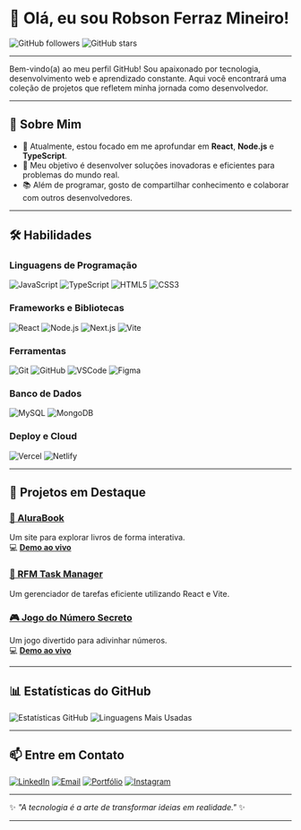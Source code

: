 
# 👋 Olá, eu sou **Robson Ferraz Mineiro**!

![GitHub followers](https://img.shields.io/github/followers/RobsonFerrazMineiro?style=social)
![GitHub stars](https://img.shields.io/github/stars/RobsonFerrazMineiro?style=social)

---

Bem-vindo(a) ao meu perfil GitHub! Sou apaixonado por tecnologia, desenvolvimento web e aprendizado constante. Aqui você encontrará uma coleção de projetos que refletem minha jornada como desenvolvedor.

---

## 🚀 Sobre Mim

- 🌱 Atualmente, estou focado em me aprofundar em **React**, **Node.js** e **TypeScript**.
- 🎯 Meu objetivo é desenvolver soluções inovadoras e eficientes para problemas do mundo real.
- 📚 Além de programar, gosto de compartilhar conhecimento e colaborar com outros desenvolvedores.

---

## 🛠️ Habilidades

### **Linguagens de Programação**
![JavaScript](https://img.shields.io/badge/JavaScript-F7DF1E?style=for-the-badge&logo=javascript&logoColor=black)
![TypeScript](https://img.shields.io/badge/TypeScript-007ACC?style=for-the-badge&logo=typescript&logoColor=white)
![HTML5](https://img.shields.io/badge/HTML5-E34F26?style=for-the-badge&logo=html5&logoColor=white)
![CSS3](https://img.shields.io/badge/CSS3-1572B6?style=for-the-badge&logo=css3&logoColor=white)

### **Frameworks e Bibliotecas**
![React](https://img.shields.io/badge/React-61DAFB?style=for-the-badge&logo=react&logoColor=black)
![Node.js](https://img.shields.io/badge/Node.js-339933?style=for-the-badge&logo=nodedotjs&logoColor=white)
![Next.js](https://img.shields.io/badge/Next.js-000000?style=for-the-badge&logo=nextdotjs&logoColor=white)
![Vite](https://img.shields.io/badge/Vite-646CFF?style=for-the-badge&logo=vite&logoColor=white)

### **Ferramentas**
![Git](https://img.shields.io/badge/Git-F05032?style=for-the-badge&logo=git&logoColor=white)
![GitHub](https://img.shields.io/badge/GitHub-181717?style=for-the-badge&logo=github&logoColor=white)
![VSCode](https://img.shields.io/badge/VSCode-007ACC?style=for-the-badge&logo=visualstudiocode&logoColor=white)
![Figma](https://img.shields.io/badge/Figma-F24E1E?style=for-the-badge&logo=figma&logoColor=white)

### **Banco de Dados**
![MySQL](https://img.shields.io/badge/MySQL-4479A1?style=for-the-badge&logo=mysql&logoColor=white)
![MongoDB](https://img.shields.io/badge/MongoDB-47A248?style=for-the-badge&logo=mongodb&logoColor=white)

### **Deploy e Cloud**
![Vercel](https://img.shields.io/badge/Vercel-000000?style=for-the-badge&logo=vercel&logoColor=white)
![Netlify](https://img.shields.io/badge/Netlify-00C7B7?style=for-the-badge&logo=netlify&logoColor=white)

---

## 🌟 Projetos em Destaque

### [📖 AluraBook](https://github.com/RobsonFerrazMineiro/AluraBook)
Um site para explorar livros de forma interativa.  
💻 [**Demo ao vivo**](https://alurabook-one-theta.vercel.app)

### [🎯 RFM Task Manager](https://github.com/RobsonFerrazMineiro/rfm-task-manager)
Um gerenciador de tarefas eficiente utilizando React e Vite.

### [🎮 Jogo do Número Secreto](https://github.com/RobsonFerrazMineiro/jogo-do-numero-secreto)
Um jogo divertido para adivinhar números.  
💻 [**Demo ao vivo**](https://jogo-numero-secreto-vert-five.vercel.app)

---

## 📊 Estatísticas do GitHub

![Estatísticas GitHub](https://github-readme-stats.vercel.app/api?username=RobsonFerrazMineiro&show_icons=true&bg_color=30,002b52,39ff14&title_color=ffffff&text_color=ffffff&icon_color=ffffff)
![Linguagens Mais Usadas](https://github-readme-stats.vercel.app/api/top-langs/?username=RobsonFerrazMineiro&layout=compact&title_color=00ffcc&text_color=ffffff&icon_color=00ccff&bg_color=gradient,002b52,004d8d,0073e6,00bfff&)

---

## 📫 Entre em Contato

[![LinkedIn](https://img.shields.io/badge/LinkedIn-0077B5?style=for-the-badge&logo=linkedin&logoColor=white)](https://www.linkedin.com/in/robsonferrazmineiro)
[![Email](https://img.shields.io/badge/Email-D14836?style=for-the-badge&logo=gmail&logoColor=white)](mailto:robson_r_f@hotmail.com)
[![Portfólio](https://img.shields.io/badge/Portfólio-000000?style=for-the-badge&logo=vercel&logoColor=white)](https://robsonferraz.vercel.app)
[![Instagram](https://img.shields.io/badge/Instagram-E4405F?style=for-the-badge&logo=instagram&logoColor=white)](https://www.instagram.com/robsonfmofcial/)

---

✨ *"A tecnologia é a arte de transformar ideias em realidade."* ✨

----
